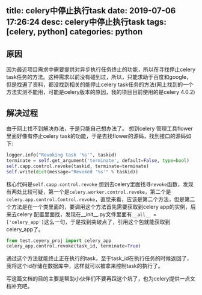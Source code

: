 title: celery中停止执行task
date: 2019-07-06 17:26:24
desc: celery中停止执行task
tags: [celery, python] 
categories: python
---

<!-- more -->

## 原因
因为最近项目需求中需要提供对异步执行任务终止的功能，所以在寻找停止celery task任务的方法。这种需求以前没有碰到过，所以，只能求助于百度和google，但是找遍了资料，都没找到相关的能停止celery task任务的方法(网上找到的一个方法实测不能用，可能是celery版本的原因，我的项目目前使用的是celery 4.0.2)

## 解决过程
由于网上找不到解决办法，于是只能自己想办法了。
想到celery 管理工具flower里面好像有停止celery task的功能，于是去找flower的源码，找到接口的源码如下:

```python
logger.info("Revoking task '%s'", taskid)
terminate = self.get_argument('terminate', default=False, type=bool)
self.capp.control.revoke(taskid, terminate=terminate)
self.write(dict(message="Revoked '%s'" % taskid))
```

核心代码是`self.capp.control.revoke` 想到去celery里面找寻`revoke`函数，发现有两处比较可疑，第一个是`celery.worker.control.revoke`，第二个是`celery.app.control.Control.revoke`，直觉来看，应该是第二个方法，但是第二个方法是在一个类里面的，要调用这个方法首先需要获取到celery app的实例，后来去celery 配置里面找，发现在__init__.py文件里面有`__all__ = ['celery_app']`这么一句，于是找到突破点了，引用这个包就能获取到celery_app了。

```python
from test.ceyery_proj import celery_app
celery_app.control.revoke(task_id, terminate=True)
```

通过这个方法就能终止正在执行的task，至于task_id在执行任务的时候返回了，我将这个id存储在数据库中，这样就可以被拿来控制task的执行了。

写这篇文档的目的主要是帮助小伙伴们不要再踩这个坑了，也为celery提供一点文档补充吧。







